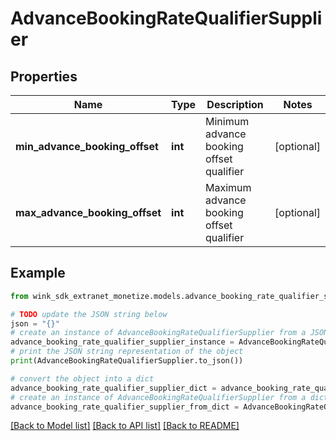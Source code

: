 # AdvanceBookingRateQualifierSupplier


## Properties

Name | Type | Description | Notes
------------ | ------------- | ------------- | -------------
**min_advance_booking_offset** | **int** | Minimum advance booking offset qualifier | [optional] 
**max_advance_booking_offset** | **int** | Maximum advance booking offset qualifier | [optional] 

## Example

```python
from wink_sdk_extranet_monetize.models.advance_booking_rate_qualifier_supplier import AdvanceBookingRateQualifierSupplier

# TODO update the JSON string below
json = "{}"
# create an instance of AdvanceBookingRateQualifierSupplier from a JSON string
advance_booking_rate_qualifier_supplier_instance = AdvanceBookingRateQualifierSupplier.from_json(json)
# print the JSON string representation of the object
print(AdvanceBookingRateQualifierSupplier.to_json())

# convert the object into a dict
advance_booking_rate_qualifier_supplier_dict = advance_booking_rate_qualifier_supplier_instance.to_dict()
# create an instance of AdvanceBookingRateQualifierSupplier from a dict
advance_booking_rate_qualifier_supplier_from_dict = AdvanceBookingRateQualifierSupplier.from_dict(advance_booking_rate_qualifier_supplier_dict)
```
[[Back to Model list]](../README.md#documentation-for-models) [[Back to API list]](../README.md#documentation-for-api-endpoints) [[Back to README]](../README.md)


